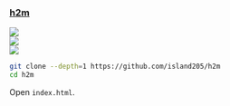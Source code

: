 ### [h2m](https://github.com/island205/h2m)

![](https://img.shields.io/github/license/island205/h2m?style=flat-square)<br />
[![](https://img.shields.io/github/last-commit/scillidan/h2m/main?label=last%20commit%20(fork)&style=flat-square)](https://github.com/scillidan/h2m)<br />
![](https://img.shields.io/badge/Vercel-black?style=flat&logo=Vercel&logoColor=white)

```sh
git clone --depth=1 https://github.com/island205/h2m
cd h2m
```

Open `index.html`.